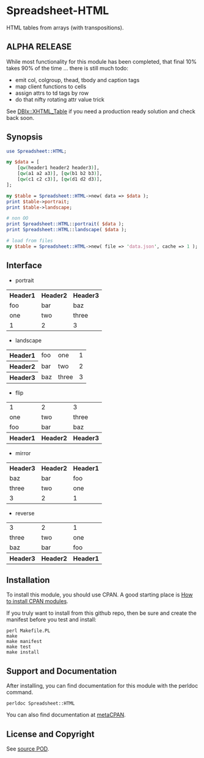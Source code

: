 Spreadsheet-HTML
================
HTML tables from arrays (with transpositions).

ALPHA RELEASE
-------------
While most functionality for this module has been completed,
that final 10% takes 90% of the time ... there is still much
todo:

* emit col, colgroup, thead, tbody and caption tags
* map client functions to cells
* assign attrs to td tags by row
* do that nifty rotating attr value trick

See [DBIx::XHTML_Table](http://search.cpan.org/dist/DBIx-XHTML_Table/)
if you need a production ready solution and check back soon.

Synopsis
--------
```perl
use Spreadsheet::HTML;

my $data = [
    [qw(header1 header2 header3)],
    [qw(a1 a2 a3)], [qw(b1 b2 b3)],
    [qw(c1 c2 c3)], [qw(d1 d2 d3)],
];

my $table = Spreadsheet::HTML->new( data => $data );
print $table->portrait;
print $table->landscape;

# non OO
print Spreadsheet::HTML::portrait( $data );
print Spreadsheet::HTML::landscape( $data );

# load from files
my $table = Spreadsheet::HTML->new( file => 'data.json', cache => 1 );
```

Interface
---------
* portrait
<table><tr><th>Header1</th><th>Header2</th><th>Header3</th></tr><tr><td>foo</td><td>bar</td><td>baz</td></tr><tr><td>one</td><td>two</td><td>three</td></tr><tr><td>1</td><td>2</td><td>3</td></tr></table>

* landscape
<table><tr><th>Header1</th><td>foo</td><td>one</td><td>1</td></tr><tr><th>Header2</th><td>bar</td><td>two</td><td>2</td></tr><tr><th>Header3</th><td>baz</td><td>three</td><td>3</td></tr></table>

* flip
<table><tr><td>1</td><td>2</td><td>3</td></tr><tr><td>one</td><td>two</td><td>three</td></tr><tr><td>foo</td><td>bar</td><td>baz</td></tr><tr><th>Header1</th><th>Header2</th><th>Header3</th></tr></table>

* mirror
<table><tr><th>Header3</th><th>Header2</th><th>Header1</th></tr><tr><td>baz</td><td>bar</td><td>foo</td></tr><tr><td>three</td><td>two</td><td>one</td></tr><tr><td>3</td><td>2</td><td>1</td></tr></table>

* reverse
<table><tr><td>3</td><td>2</td><td>1</td></tr><tr><td>three</td><td>two</td><td>one</td></tr><tr><td>baz</td><td>bar</td><td>foo</td></tr><tr><th>Header3</th><th>Header2</th><th>Header1</th></tr></table>

Installation
------------
To install this module, you should use CPAN. A good starting
place is [How to install CPAN modules](http://www.cpan.org/modules/INSTALL.html).

If you truly want to install from this github repo, then
be sure and create the manifest before you test and install:
```
perl Makefile.PL
make
make manifest
make test
make install
```

Support and Documentation
-------------------------
After installing, you can find documentation for this module with the
perldoc command.
```
perldoc Spreadsheet::HTML
```
You can also find documentation at [metaCPAN](https://metacpan.org/pod/Spreadsheet::HTML).

License and Copyright
---------------------
See [source POD](/lib/Spreadsheet/HTML.pm).

